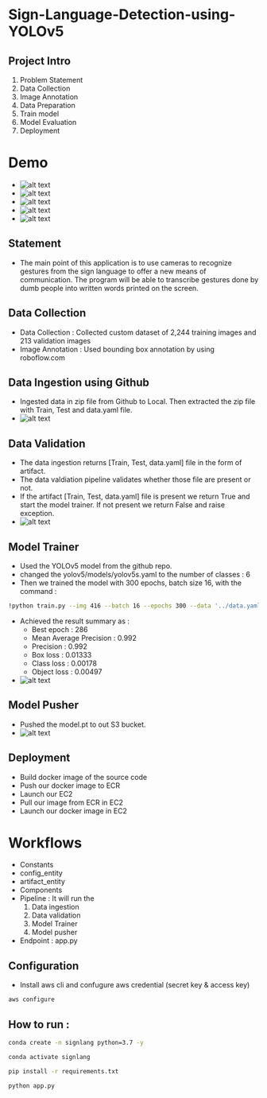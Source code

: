 # Sign-Language-Detection-using-YOLOv5
## Project Intro
1. Problem Statement
2. Data Collection
3. Image Annotation
4. Data Preparation
5. Train model
6. Model Evaluation
7. Deployment

# Demo
- ![alt text](Img/image.png)
- ![alt text](Img/image-1.png)
- ![alt text](Img/image-2.png)
- ![alt text](Img/image-3.png)
- ![alt text](Img/image-4.png)

## Statement 
- The main point of this application is to use cameras to recognize gestures from the sign language to offer a new means of communication. The program will be able to transcribe gestures done by dumb people into written words printed on the screen.

## Data Collection
- Data Collection : Collected custom dataset of 2,244 training images and 213 validation images
- Image Annotation : Used bounding box annotation by using roboflow.com 

## Data Ingestion using Github 
- Ingested data in zip file from Github to Local. Then extracted the zip file with Train, Test and data.yaml file.
- ![alt text](<Flowchart/Data Ingetions.png>)

## Data Validation
- The data ingestion returns [Train, Test, data.yaml] file in the form of artifact. 
- The data valdiation pipeline validates whether those file are present or not.
- If the artifact [Train, Test, data.yaml] file is present we return True and start the model trainer. If not present we return False and raise exception.
- ![alt text](<Flowchart/Data validation.png>)

## Model Trainer
- Used the YOLOv5 model from the github repo.
- changed the yolov5/models/yolov5s.yaml to the number of classes : 6
- Then we trained the model with 300 epochs, batch size 16, with the command : 
```bash
!python train.py --img 416 --batch 16 --epochs 300 --data '../data.yaml' --cfg ./models/custom_yolov5s.yaml --weights 'yolov5s.pt' --name yolov5s_results  --cache
```
- Achieved the result summary as : 
    - Best epoch : 286
    - Mean Average Precision : 0.992
    - Precision : 0.992
    - Box loss : 0.01333
    - Class loss : 0.00178
    - Object loss : 0.00497
- ![alt text](<Flowchart/Model trainer.png>)

## Model Pusher
- Pushed the model.pt to out S3 bucket.
- ![alt text](<Flowchart/Model Pusher.png>)

## Deployment
- Build docker image of the source code
- Push our docker image to ECR
- Launch our EC2
- Pull our image from ECR in EC2
- Launch our docker image in EC2

# Workflows
- Constants
- config_entity
- artifact_entity
- Components
- Pipeline : It will run the 
    1. Data ingestion
    2. Data validation
    3. Model Trainer
    4. Model pusher
- Endpoint : app.py


## Configuration 
- Install aws cli and confugure aws credential (secret key & access key)
```bash
aws configure
```

## How to run :
```bash
conda create -n signlang python=3.7 -y
```

```bash
conda activate signlang
```

```bash
pip install -r requirements.txt
```

```bash
python app.py
```
